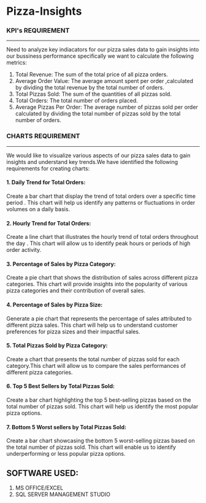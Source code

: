 # Pizza-Insights

### KPI's REQUIREMENT
---
Need to analyze key indiacators for our pizza sales data to gain insights into our bussiness performance specifically we want to calculate 
the following metrics:

1. Total Revenue: The sum of the total price of all pizza orders.
2. Average Order Value: The average amount spent per order ,calculated by dividing the total revenue by the total number of orders.
3. Total Pizzas Sold: The sum of the quantities of all pizzas sold.
4. Total Orders: The total number of orders placed.
5. Average Pizzas Per Order: The average number of pizzas sold per order calculated by dividing the total number of pizzas sold by the
   total number of orders.

### CHARTS REQUIREMENT
---
We would like to visualize various aspects of our pizza sales data to gain insights and understand key trends.We have identified the following 
requirements for creating charts:

#### 1. Daily Trend for Total Orders:
   Create a bar chart that display the trend of total orders over a specific time period . This chart will help us identify any patterns or 
   fluctuations in order volumes on a daily basis.

#### 2. Hourly Trend for Total Orders:
   Create a line chart that illustrates the hourly trend of total orders throughout the day . This chart will allow us to identify peak 
   hours or periods of high order activity.

#### 3. Percentage of Sales by Pizza Category:
   Create a pie chart that shows the distribution of sales across different pizza categories. This chart will provide insights into the 
   popularity of various pizza categories and their contribution of overall sales. 

#### 4. Percentage of Sales by Pizza Size:
   Generate a pie chart that represents the percentage of sales attributed to different pizza sales. This chart will help us to understand 
   customer preferences for pizza sizes and their impactful sales.

#### 5. Total Pizzas Sold by Pizza Category:
   Create a chart that presents the total number of pizzas sold for each category.This chart will allow us to compare the sales performances 
   of different pizza categories.

#### 6. Top 5 Best Sellers by Total Pizzas Sold:
   Create a bar chart highlighting the top 5 best-selling pizzas based on the total number of pizzas sold. This chart will help us 
   identify the most popular pizza options.

#### 7. Bottom 5 Worst sellers by Total Pizzas Sold:
   Create a bar chart showcasing the bottom 5 worst-selling pizzas based on the total number of pizzas sold. This chart will enable 
   us to identify underperforming or less popular pizza options.

## SOFTWARE USED:
 1. MS OFFICE/EXCEL
 2. SQL SERVER MANAGEMENT STUDIO
    
   
